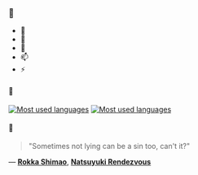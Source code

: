 ### 👋

- 🔭
- 🌱
- 💬
- 📫
- ⚡

#### 🧏

[![Most used languages](https://github-readme-stats-aynah.vercel.app/api/top-langs/?username=aynh&theme=solarized-dark&langs_count=6&layout=compact&hide_title=true)](https://github.com/anuraghazra/github-readme-stats#gh-dark-mode-only)
[![Most used languages](https://github-readme-stats-aynah.vercel.app/api/top-langs/?username=aynh&theme=solarized-light&langs_count=6&layout=compact&hide_title=true)](https://github.com/anuraghazra/github-readme-stats#gh-light-mode-only)

#### 💬

> "Sometimes not lying can be a sin too, can't it?"

&mdash; [**Rokka Shimao**](https://myanimelist.net/character.php?q=Rokka%20Shimao&cat=character), [**Natsuyuki Rendezvous**](https://myanimelist.net/search/all?q=Natsuyuki%20Rendezvous&cat=all)
